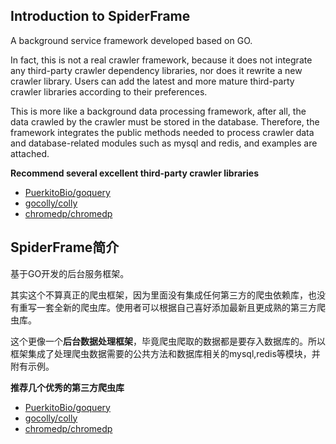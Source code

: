 ## Introduction to SpiderFrame
A background service framework developed based on GO.

In fact, this is not a real crawler framework, because it does not integrate any third-party crawler dependency libraries, nor does it rewrite a new crawler library. Users can add the latest and more mature third-party crawler libraries according to their preferences.

This is more like a background data processing framework, after all, the data crawled by the crawler must be stored in the database. Therefore, the framework integrates the public methods needed to process crawler data and database-related modules such as mysql and redis, and examples are attached.

**Recommend several excellent third-party crawler libraries**
* [PuerkitoBio/goquery](https://github.com/PuerkitoBio/goquery)
* [gocolly/colly](https://github.com/gocolly/colly)
* [chromedp/chromedp](https://github.com/chromedp/chromedp)


## SpiderFrame简介
基于GO开发的后台服务框架。

其实这个不算真正的爬虫框架，因为里面没有集成任何第三方的爬虫依赖库，也没有重写一套全新的爬虫库。使用者可以根据自己喜好添加最新且更成熟的第三方爬虫库。

这个更像一个**后台数据处理框架**，毕竟爬虫爬取的数据都是要存入数据库的。所以框架集成了处理爬虫数据需要的公共方法和数据库相关的mysql,redis等模块，并附有示例。

**推荐几个优秀的第三方爬虫库**

* [PuerkitoBio/goquery](https://github.com/PuerkitoBio/goquery)
* [gocolly/colly](https://github.com/gocolly/colly)
* [chromedp/chromedp](https://github.com/chromedp/chromedp)
